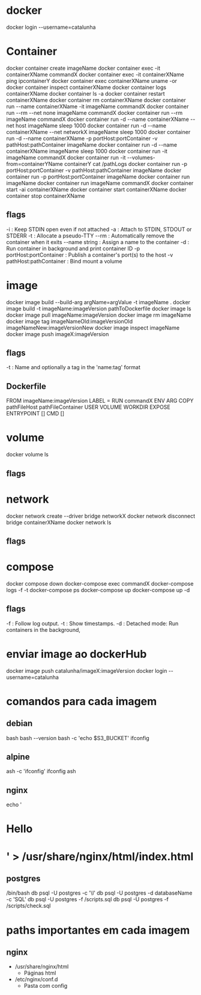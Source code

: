 # docker
docker login --username=catalunha

# Container
docker container create imageName
docker container exec -it containerXName commandX
docker container exec -it containerXName ping ipcontainerY
docker container exec containerXName uname -or
docker container inspect containerXName
docker container logs containerXName
docker container ls -a
docker container restart containerXName
docker container rm containerXName
docker container run --name containerXName -it imageName commandX
docker container run --rm --net none imageName commandX
docker container run --rm imageName commandX
docker container run -d --name containerXName --net host imageName sleep 1000
docker container run -d --name containerXName --net networkX imageName sleep 1000
docker container run -d --name containerXName -p portHost:portContainer -v pathHost:pathContainer imageName
docker container run -d --name containerXName imageName sleep 1000
docker container run -it  imageName commandX
docker container run -it --volumes-from=containerYName containerY cat /pathLogs
docker container run -p portHost:portContainer -v pathHost:pathContainer imageName
docker container run -p portHost:portContainer imageName
docker container run imageName
docker container run imageName commandX
docker container start -ai containerXName
docker container start containerXName
docker container stop containerXName

## flags
-i : Keep STDIN open even if not attached
-a : Attach to STDIN, STDOUT or STDERR
-t : Allocate a pseudo-TTY
--rm : Automatically remove the container when it exits
--name string : Assign a name to the container
-d : Run container in background and print container ID
-p portHost:portContainer : Publish a container's port(s) to the host
-v pathHost:pathContainer : Bind mount a volume

# image
docker image build --build-arg argName=argValue -t imageName .
docker image build -t imageName:imageVersion pathToDockerfile
docker image ls
docker image pull imageName:imageVersion
docker image rm imageName
docker image tag imageNameOld:imageVersionOld imageNameNew:imageVersionNew
docker image inspect imageName
docker image push imageX:imageVersion


## flags
-t : Name and optionally a tag in the 'name:tag' format

## Dockerfile
FROM imageName:imageVersion
LABEL <key>=<value>
RUN commandX
ENV
ARG
COPY pathFileHost pathFileContainer
USER
VOLUME
WORKDIR 
EXPOSE
ENTRYPOINT []
CMD []



# volume
docker volume ls

## flags

# network
docker network create --driver bridge networkX
docker network disconnect bridge containerXName
docker network ls

## flags

# compose
docker compose down
docker-compose exec commandX
docker-compose logs -f -t
docker-compose ps
docker-compose up
docker-compose up -d

## flags
-f : Follow log output.
-t : Show timestamps.
-d : Detached mode: Run containers in the background,

# enviar image ao dockerHub
docker image push catalunha/imageX:imageVersion
docker login --username=catalunha


# comandos para cada imagem

## debian
bash
bash --version
bash -c 'echo $S3_BUCKET'
ifconfig

## alpine
ash -c 'ifconfig'
ifconfig
ash

## nginx
echo '<h1>Hello<h1>' > /usr/share/nginx/html/index.html

## postgres
/bin/bash
db psql -U postgres -c '\l'
db psql -U postgres -d databaseName -c 'SQL'
db psql -U postgres -f /scripts.sql
db psql -U postgres -f /scripts/check.sql

# paths importantes em cada imagem


## nginx
* /usr/share/nginx/html
  * Páginas html
* /etc/nginx/conf.d
  * Pasta com config 
